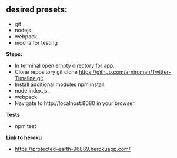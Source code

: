 
## desired presets:
* git
* nodejs
* webpack
* mocha for testing


**Steps:**

* In terminal open empty directory for app.
* Clone repository git clone https://github.com/arniroman/Twitter-Timeline.git
* Install additional modules npm install.
* node index.js.
* webpack 
* Navigate to http://localhost:8080 in your browser.

**Tests**
* npm test

**Link to heroku**
* https://protected-earth-96889.herokuapp.com/


